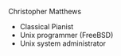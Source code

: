 Christopher Matthews
- Classical Pianist
- Unix programmer (FreeBSD)
- Unix system administrator

<!---
cpmatthews/cpmatthews is a ✨ special ✨ repository because its `README.md` (this file) appears on your GitHub profile.
You can click the Preview link to take a look at your changes.
--->
